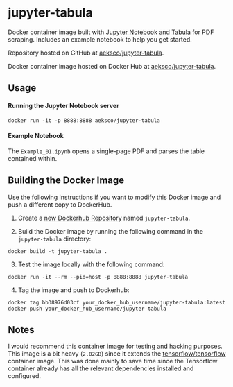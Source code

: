 # jupyter-tabula
Docker container image built with [Jupyter Notebook](http://jupyter.org/) and [Tabula](https://tabula.technology/) for PDF scraping. Includes an example notebook to help you get started.

Repository hosted on GitHub at [aeksco/jupyter-tabula](https://github.com/aeksco/jupyter-tabula).

Docker container image hosted on Docker Hub at [aeksco/jupyter-tabula](https://hub.docker.com/r/aeksco/jupyter-tabula/).

## Usage

#### Running the Jupyter Notebook server
```
docker run -it -p 8888:8888 aeksco/jupyter-tabula
```

#### Example Notebook
The `Example_01.ipynb` opens a single-page PDF and parses the table contained within.


## Building the Docker Image

Use the following instructions if you want to modify this Docker image and push a different copy to DockerHub.

1. Create a [new Dockerhub Repository](https://hub.docker.com/add/repository/) named `jupyter-tabula`.

2. Build the Docker image by running the following command in the `jupyter-tabula` directory:

```
docker build -t jupyter-tabula .
```

3. Test the image locally with the following command:

```
docker run -it --rm --pid=host -p 8888:8888 jupyter-tabula
```

4. Tag the image and push to Dockerhub:

```
docker tag bb38976d03cf your_docker_hub_username/jupyter-tabula:latest
docker push your_docker_hub_username/jupyter-tabula
```

## Notes

I would recommend this container image for testing and hacking purposes. This image is a bit heavy (`2.02GB`) since it extends the [tensorflow/tensorflow](https://hub.docker.com/r/tensorflow/tensorflow/) container image. This was done mainly to save time since the Tensorflow container already has all the relevant dependencies installed and configured.